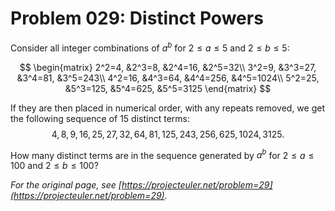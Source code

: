 # Problem 029: Distinct Powers

Consider all integer combinations of $a^b$ for $2 \le a \le 5$ and $2 \le b \le 5$:

$$
\begin{matrix}
2^2=4, &2^3=8, &2^4=16, &2^5=32\\
3^2=9, &3^3=27, &3^4=81, &3^5=243\\
4^2=16, &4^3=64, &4^4=256, &4^5=1024\\
5^2=25, &5^3=125, &5^4=625, &5^5=3125
\end{matrix}
$$

If they are then placed in numerical order, with any repeats removed, we get the following sequence of $15$ distinct terms:
$$4, 8, 9, 16, 25, 27, 32, 64, 81, 125, 243, 256, 625, 1024, 3125.$$

How many distinct terms are in the sequence generated by $a^b$ for $2 \le a \le 100$ and $2 \le b \le 100$?

*For the original page, see [https://projecteuler.net/problem=29](https://projecteuler.net/problem=29).*
